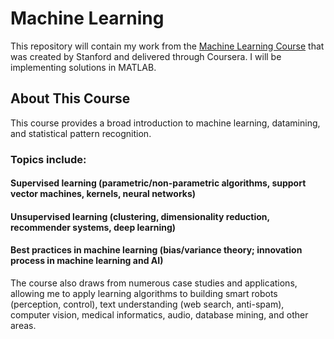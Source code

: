 # Machine Learning

This repository will contain my work from the [Machine Learning Course](https://www.coursera.org/learn/machine-learning/home/info) that was created by Stanford and delivered through Coursera. I will be implementing solutions in MATLAB.

## About This Course

This course provides a broad introduction to machine learning, datamining, and statistical pattern recognition. 

### Topics include: 


#### Supervised learning (parametric/non-parametric algorithms, support vector machines, kernels, neural networks)

#### Unsupervised learning (clustering, dimensionality reduction, recommender systems, deep learning)

#### Best practices in machine learning (bias/variance theory; innovation process in machine learning and AI)

The course also draws from numerous case studies and applications, allowing me to apply learning algorithms to building smart robots (perception, control), text understanding (web search, anti-spam), computer vision, medical informatics, audio, database mining, and other areas.

